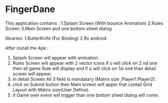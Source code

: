 # FingerDane
This application contains :
1.Splash Screen (With bounce Animation)
2.Rules Screen
3.Main Screen
and one bottom sheet dialog



 libraries:
 1.ButterKnife (For Binding)
 2.Rx android 
 
 
 
 After install the Apk :
 1. Splash Screen will appear with animation.
 2. Rules Screen will appear with 2  vector icons if u will click on 2 nd one then all game Rule will display and if u will click
 on 1st one than detail screen will appear.
 3. In detail Screen All 3 field is mandatary (Matrix size ,Player1 Player2).
 4. click on  Submit button then Main screen will apper that contail Grid Layout with Matrix size(User Define).
 5. if Game over event will trigger than one bottom sheet dialog will come .
